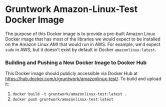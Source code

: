 # Gruntwork Amazon-Linux-Test Docker Image

The purpose of this Docker image is to provide a pre-built Amazon Linux Docker image that has most of the libraries
we would expect to be installed on the Amazon Linux AMI that would run in AWS. For example, we'd expect `sudo` in AWS,
but it doesn't exist by default in Docker `amazonlinux:latest`.

### Building and Pushing a New Docker Image to Docker Hub

This Docker image should publicly accessible via Docker Hub at https://hub.docker.com/r/gruntwork/amazonlinux-test/. To build and
upload it:

1. `docker build -t gruntwork/amazonlinux-test:latest .`
1. `docker push gruntwork/amazonlinux-test:latest`

